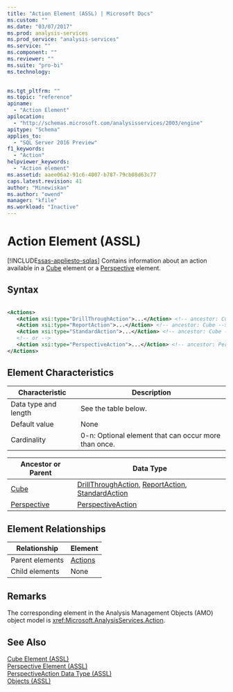 ```yaml
---
title: "Action Element (ASSL) | Microsoft Docs"
ms.custom: ""
ms.date: "03/07/2017"
ms.prod: analysis-services
ms.prod_service: "analysis-services"
ms.service: ""
ms.component: ""
ms.reviewer: ""
ms.suite: "pro-bi"
ms.technology: 
  

ms.tgt_pltfrm: ""
ms.topic: "reference"
apiname: 
  - "Action Element"
apilocation: 
  - "http://schemas.microsoft.com/analysisservices/2003/engine"
apitype: "Schema"
applies_to: 
  - "SQL Server 2016 Preview"
f1_keywords: 
  - "Action"
helpviewer_keywords: 
  - "Action element"
ms.assetid: aaee06a2-91c6-4007-b787-79cb08d63c77
caps.latest.revision: 41
author: "Minewiskan"
ms.author: "owend"
manager: "kfile"
ms.workload: "Inactive"
---
```

# Action Element (ASSL)
[!INCLUDE[ssas-appliesto-sqlas](../../../includes/ssas-appliesto-sqlas.md)]
  Contains information about an action available in a [Cube](../../../analysis-services/scripting/objects/cube-element-assl.md) element or a [Perspective](../../../analysis-services/scripting/objects/perspective-element-assl.md) element.  
  
## Syntax  
  
```xml  
  
<Actions>  
   <Action xsi:type="DrillThroughAction">...</Action> <!-- ancestor: Cube -->  
   <Action xsi:type="ReportAction">...</Action> <!-- ancestor: Cube -->  
   <Action xsi:type="StandardAction">...</Action> <!-- ancestor: Cube -->  
   <!-- or -->  
   <Action xsi:type="PerspectiveAction">...</Action> <!-- ancestor: Perspective -->  
</Actions>  
```  
  
## Element Characteristics  
  
|Characteristic|Description|  
|--------------------|-----------------|  
|Data type and length|See the table below.|  
|Default value|None|  
|Cardinality|0-n: Optional element that can occur more than once.|  
  
|Ancestor or Parent|Data Type|  
|------------------------|---------------|  
|[Cube](../../../analysis-services/scripting/objects/cube-element-assl.md)|[DrillThroughAction](../../../analysis-services/scripting/data-type/drillthroughaction-data-type-assl.md), [ReportAction](../../../analysis-services/scripting/data-type/reportaction-data-type-assl.md), [StandardAction](../../../analysis-services/scripting/data-type/standardaction-data-type-assl.md)|  
|[Perspective](../../../analysis-services/scripting/objects/perspective-element-assl.md)|[PerspectiveAction](../../../analysis-services/scripting/data-type/perspectiveaction-data-type-assl.md)|  
  
## Element Relationships  
  
|Relationship|Element|  
|------------------|-------------|  
|Parent elements|[Actions](../../../analysis-services/scripting/collections/actions-element-assl.md)|  
|Child elements|None|  
  
## Remarks  
 The corresponding element in the Analysis Management Objects (AMO) object model is <xref:Microsoft.AnalysisServices.Action>.  
  
## See Also  
 [Cube Element &#40;ASSL&#41;](../../../analysis-services/scripting/objects/cube-element-assl.md)   
 [Perspective Element &#40;ASSL&#41;](../../../analysis-services/scripting/objects/perspective-element-assl.md)   
 [PerspectiveAction Data Type &#40;ASSL&#41;](../../../analysis-services/scripting/data-type/perspectiveaction-data-type-assl.md)   
 [Objects &#40;ASSL&#41;](../../../analysis-services/scripting/objects/objects-assl.md)  
  
  
